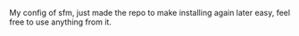 My config of sfm, just made the repo to make installing again later easy, feel free to use anything from it.